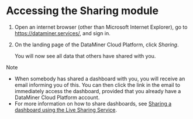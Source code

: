# Accessing the Sharing module

1. Open an internet browser (other than Microsoft Internet Explorer), go to
<https://dataminer.services/>, and sign in.

2. On the landing page of the DataMiner Cloud Platform, click *Sharing*.

    You will now see all data that others have shared with you.

> [!NOTE]
> -  When somebody has shared a dashboard with you, you will receive an email informing you of this. You can then click the link in the email to immediately access the dashboard, provided that you already have a DataMiner Cloud Platform account.
> -  For more information on how to share dashboards, see [Sharing a dashboard using the Live Sharing Service](../../part_4/newR_D/Sharing_a_dashboard_using_the_Live_Sharing_Service.md).


